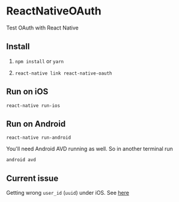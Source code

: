 # ReactNativeOAuth
Test OAuth with React Native

## Install

1. `npm install` or `yarn`

2. `react-native link react-native-oauth`

## Run on iOS

`react-native run-ios`

## Run on Android

`react-native run-android`

You'll need Android AVD running as well. So in another terminal run

`android avd`

## Current issue

Getting wrong `user_id` (`uuid`) under iOS. See [here](https://github.com/fullstackreact/react-native-oauth/issues/60)
